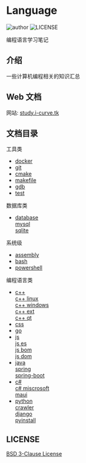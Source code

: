 # Language

![author](https://img.shields.io/badge/author-i--curve-brightgreen) ![LICENSE](https://img.shields.io/badge/license-BSD--3-brightgreen)

编程语言学习笔记

## 介绍

一些计算机编程相关的知识汇总

## Web 文档

网站: [study.i-curve.tk](https://study.i-curve.tk)

## 文档目录

工具类

- [docker](DOCKER/README.md)
- [git](GIT/README.md)
- [cmake](CMAKE/README.md)
- [makefile](MAKE/README.md)
- [gdb](GDB/README.md)
- [test](TEST/README.md)

数据库类

- [database](DATABASE)  
  [mysql](DATABASE/MYSQL/README.md)  
  [sqlite](DATABASE/SQLITE/README.md)

系统级

- [assembly](ASSEMBLY/README.md)
- [bash](BASH/README.md)
- [powershell]()

编程语言类

- [c++](C++/README.md)  
  [c++ linux](C++/linux.md)  
  [c++ windows](C++/windows.md)  
  [c++ ext](C++/extension.md)  
  [c++ qt](C++/qt.md)
- [css](CSS/README.md)
- [go](GO/README.md)
- [js](JS)  
  [js es](JS/README.md)  
  [js bom](JS/BOM.md)  
  [js dom](JS/DOM.md)
- [java](JAVA/README.md)  
  [spring](JAVA/spring.md)  
  [spring-boot](JAVA/spring-boot.md)
- [c#](C#/README.md)  
  [c# miscrosoft](C#/microsoft.md)  
  [maui](C#/maui.md)
- [python](PYTHON/README.md)  
  [crawler](PYTHON/爬虫.md)  
  [django](PYTHON/django.md)  
  [pyinstall](PYTHON/pyinstall.md)

## LICENSE

[BSD 3-Clause License](LICENSE)
